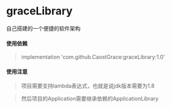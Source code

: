 # graceLibrary
自己搭建的一个便捷的软件架构

#### 使用依赖
>  implementation 'com.github.CaostGrace:graceLibrary:1.0'

#### 使用注意
>  项目需要支持lambda表达式，也就是说jdk版本需要为1.8

>  然后项目的Application需要继承依赖的ApplicationLibrary
